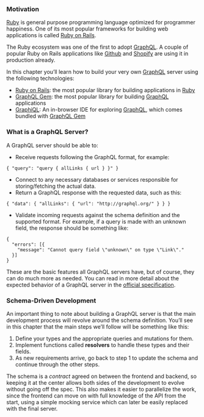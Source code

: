 ### Motivation

[Ruby](https://www.ruby-lang.org/en/) is general purpose programming language optimized for programmer happiness. One of its most popular frameworks for building web applications is called [Ruby on Rails](http://rubyonrails.org/).

The Ruby ecosystem was one of the first to adopt [GraphQL](http://graphql.org/). A couple of popular Ruby on Rails applications like [Github](https://github.com/) and [Shopify](https://www.shopify.com/) are using it in production already.

In this chapter you’ll learn how to build your very own [GraphQL](http://graphql.org/) server using the following technologies:

-   [Ruby on Rails](http://rubyonrails.org/): the most popular library for building applications in [Ruby](https://www.ruby-lang.org/en/)
-   [GraphQL Gem](http://graphql-ruby.org/): the most popular library for building [GraphQL](http://graphql.org/) applications
-   [GraphiQL](https://github.com/graphql/graphiql): An in-browser IDE for exploring [GraphQL](http://graphql.org/), which comes bundled with [GraphQL Gem](http://graphql-ruby.org/)

### What is a GraphQL Server?

A GraphQL server should be able to:

-   Receive requests following the GraphQL format, for example:

<!-- -->

    { "query": "query { allLinks { url } }" }

-   Connect to any necessary databases or services responsible for storing/fetching the actual data.
-   Return a GraphQL response with the requested data, such as this:

<!-- -->

    { "data": { "allLinks": { "url": "http://graphql.org/" } } }

-   Validate incoming requests against the schema definition and the supported format. For example, if a query is made with an unknown field, the response should be something like:

<!-- -->

    {
      "errors": [{
        "message": "Cannot query field \"unknown\" on type \"Link\"."
      }]
    }

These are the basic features all GraphQL servers have, but of course, they can do much more as needed. You can read in more detail about the expected behavior of a GraphQL server in the [official specification](https://graphql.org/).

### Schema-Driven Development

An important thing to note about building a GraphQL server is that the main development process will revolve around the schema definition. You’ll see in this chapter that the main steps we’ll follow will be something like this:

1.  Define your types and the appropriate queries and mutations for them.
2.  Implement functions called **resolvers** to handle these types and their fields.
3.  As new requirements arrive, go back to step 1 to update the schema and continue through the other steps.

The schema is a *contract* agreed on between the frontend and backend, so keeping it at the center allows both sides of the development to evolve without going off the spec. This also makes it easier to parallelize the work, since the frontend can move on with full knowledge of the API from the start, using a simple mocking service which can later be easily replaced with the final server.
